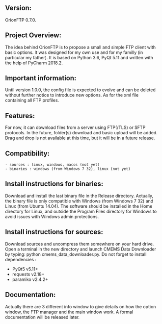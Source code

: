 Version:
-------

OrionFTP 0.7.0.


Project Overview:
-----------------

The idea behind OrionFTP is to propose a small and simple FTP client with basic options. It was designed for my own use and for my familly (in particular my father). It is based on Python 3.6, PyQt 5.11 and written with the help of PyCharm 2018.2.


Important information:
----------------------

Until version 1.0.0, the config file is expected to evolve and can be deleted without further notice to introduce new options. As for the xml file containing all FTP profiles.


Features:
---------

For now, it can download files from a server using FTP(/TLS) or SFTP protocols. In the future, folder(s) download and basic upload will be added. Drag and drop is not available at this time, but it will be in a future release.


Compatibility:
--------------
    - sources : linux, windows, macos (not yet)
    - binaries : windows (from Windows 7 32), linux (not yet)


Install instructions for binaries:
----------------------------------
Download and install the last binary file in the Release directory. Actually, the binary file is only compatible with Windows (from Windows 7 32) and Linux (from Ubuntu 14.04). The software should be installed in the Home directory for Linux, and outside the Program Files directory for Windows to avoid issues with Windows admin protections.


Install instructions for sources:
---------------------------------
Download sources and uncompress them somewhere on your hard drive. Open a terminal in the new directory and launch CMEMS Data Downloader by typing: python cmems_data_downloader.py. Do not forget to install dependencies :

* PyQt5 v5.11+
* requests v2.18+
* paramiko v2.4.2+


Documentation:
--------------

Actually there are 3 different info window to give details on how the option window, the FTP manager and the main window work. A formal documentation will be released later.
